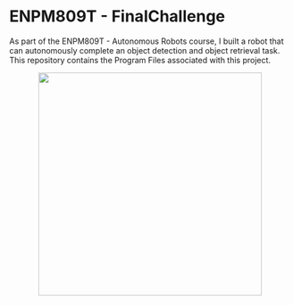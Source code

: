 # ENPM809T - FinalChallenge

As part of the ENPM809T - Autonomous Robots course, I built a robot that can autonomously complete an object detection and object retrieval task. This repository contains the Program Files associated with this project.

<p align="center">
  <img src = "Images/img5.png" width = "400" >
</p>
